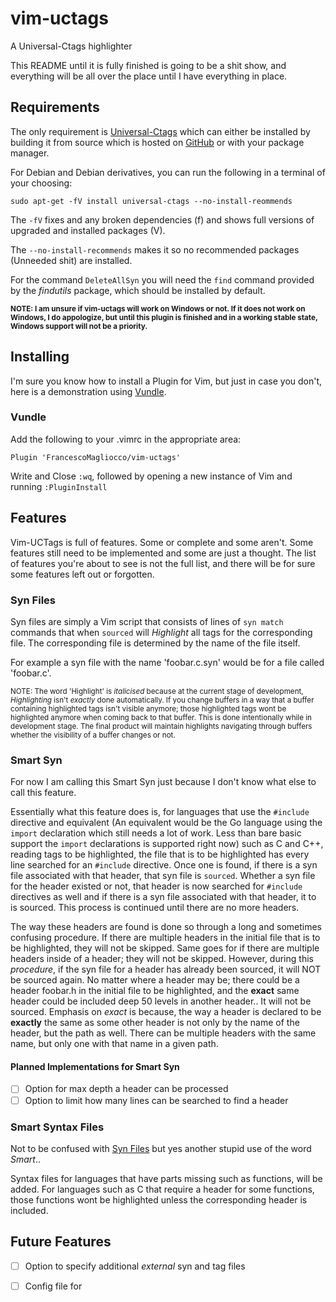 # vim-uctags
A Universal-Ctags highlighter

This README until it is fully finished is going to be a shit show, and
everything will be all over the place until I have everything in place.

## Requirements
The only requirement is [Universal-Ctags][uctags] which can either be installed
by building it from source which is hosted on [GitHub][uctags-repo] or with
your package manager.

For Debian and Debian derivatives, you can run the following in a terminal of
your choosing:

  `sudo apt-get -fV install universal-ctags --no-install-reommends`

The `-fV` fixes and any broken dependencies (f) and shows full versions of
upgraded and installed packages (V).

The `--no-install-recommends` makes it so no recommended packages (Unneeded
shit) are installed.

For the command `DeleteAllSyn` you will need the `find` command provided by the
*findutils* package, which should be installed by default.

<sup>**NOTE: I am unsure if vim-uctags will work on Windows or not.  If it does
not work on Windows, I do appologize, but until this plugin is finished and in
a working stable state, Windows support will not be a priority.**</sup>

## Installing
I'm sure you know how to install a Plugin for Vim, but just in case you don't,
here is a demonstration using [Vundle][vundle].

### Vundle
Add the following to your .vimrc in the appropriate area:

  `Plugin 'FrancescoMagliocco/vim-uctags'`

Write and Close `:wq`, followed by opening a new instance of Vim and running
`:PluginInstall`

## Features
Vim-UCTags is full of features.  Some or complete and some aren't.  Some
features still need to be implemented and some are just a thought.  The list of
features you're about to see is not the full list, and there will be for sure
some features left out or forgotten.

### Syn Files
Syn files are simply a Vim script that consists of lines of `syn match`
commands that when `sourced` will *Highlight* all tags for the corresponding
file.  The corresponding file is determined by the name of the file itself.

For example a syn file with the name 'foobar.c.syn' would be for a file called
'foobar.c'.

<sup>NOTE: The word 'Highlight' is *italicised* because at the current stage of
development, *Highlighting* isn't *exactly* done automatically.  If you change
buffers in a way that a buffer containing highlighted tags isn't visible
anymore; those highlighted tags wont be highlighted anymore when coming back to
that buffer.  This is done intentionally while in development stage.  The
final product will maintain highlights navigating through buffers whether the
visibility of a buffer changes or not.</sup>

### Smart Syn
For now I am calling this Smart Syn just because I don't know what else to call
this feature.

Essentially what this feature does is, for languages that use the `#include`
directive and equivalent (An equivalent would be the Go language using the
`import` declaration which still needs a lot of work.  Less than bare basic
support the `import` declarations is supported right now) such as C and C++,
reading tags to be highlighted, the file that is to be highlighted has every
line searched for an `#include` directive.  Once one is found, if there is a
syn file associated with that header, that syn file is `sourced`.  Whether a
syn file for the header existed or not, that header is now searched for
`#include` directives as well and if there is a syn file associated with that
header, it to is sourced.  This process is continued until there are no more
headers.

The way these headers are found is done so through a long and sometimes
confusing procedure.  If there are multiple headers in the initial file that is
to be highlighted, they will not be skipped.  Same goes for if there are
multiple headers inside of a header; they will not be skipped.  However, during
this *procedure*, if the syn file for a header has already been sourced, it
will NOT be sourced again.  No matter where a header may be; there could be a
header foobar.h in the initial file to be highlighted, and the **exact** same
header could be included deep 50 levels in another header..  It will not be
sourced.  Emphasis on *exact* is because, the way a header is declared to be
**exactly** the same as some other header is not only by the name of the
header, but the path as well.  There can be multiple headers with the same
name, but only one with that name in a given path.

#### Planned Implementations for Smart Syn
- [ ] Option for max depth a header can be processed
- [ ] Option to limit how many lines can be searched to find a header

### Smart Syntax Files
Not to be confused with [Syn Files](#syn-files) but yes another stupid use of
the word *Smart*..

Syntax files for languages that have parts missing such as functions, will be
added.  For languages such as C that require a header for some functions, those
functions wont be highlighted unless the corresponding header is included.

## Future Features
- [ ] Option to specify additional *external* syn and tag files
- [ ] Config file for


[uctags]: https://ctags.io/ 'Universal Ctags'
[uctags-repo]: https://github.com/universal-ctags/ctags 'Universal Ctags Repo'
[vundle]:  https://github.com/VundleVim/Vundle.vim 'Plug-in manager for Vim'
